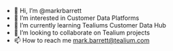 - 👋 Hi, I’m @markrbarrett
- 👀 I’m interested in Customer Data Platforms
- 🌱 I’m currently learning Tealiums Customer Data Hub
- 💞️ I’m looking to collaborate on Tealium projects
- 📫 How to reach me mark.barrett@tealium.com

<!---
markrbarrett/markrbarrett is a ✨ special ✨ repository because its `README.md` (this file) appears on your GitHub profile.
You can click the Preview link to take a look at your changes.
--->
